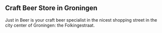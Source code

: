 ## Craft Beer Store in Groningen

Just in Beer is your craft beer specialist in the nicest shopping street in the city center of Groningen: the Folkingestraat.
